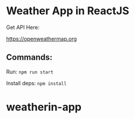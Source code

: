 # Weather App in ReactJS

Get API Here:

https://openweathermap.org

## Commands:

Run: `npm run start`

Install deps: `npm install`
# weatherin-app
